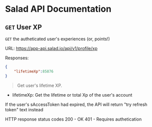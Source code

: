 # Salad API Documentation

## `GET` User XP
`GET` the autheticated user's experiences (or, points!)

URL: https://app-api.salad.io/api/v1/profile/xp

Responses:
```json
{
    "lifetimeXp":85876
}
```

> Get user's lifetime XP.
* lifetimeXp: Get the lifetime or total Xp of the user's account

If the user's sAccessToken had expired, the API will return "try refresh token" text instead

HTTP response status codes
200	- OK
401 - Requires authetication
